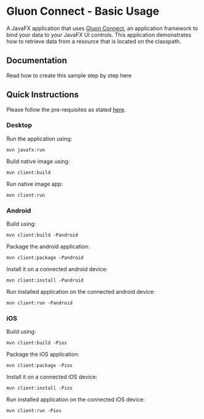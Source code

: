 # Gluon Connect - Basic Usage

A JavaFX application that uses [Gluon Connect](https://gluonhq.com/open-source/connect), an application framework to
bind your data to your JavaFX UI controls. This application demonstrates how to retrieve data from a resource that is
located on the classpath.

## Documentation

Read how to create this sample step by step here

## Quick Instructions

Please follow the pre-requisites as stated [here](https://github.com/gluonhq/client-samples/#build-and-run-the-samples).

### Desktop

Run the application using:

    mvn javafx:run

Build native image using:

    mvn client:build

Run native image app:

    mvn client:run

### Android

Build using:

    mvn client:build -Pandroid

Package the android application:

    mvn client:package -Pandroid

Install it on a connected android device:

    mvn client:install -Pandroid

Run installed application on the connected android device:

    mvn client:run -Pandroid

### iOS

Build using:

    mvn client:build -Pios

Package the iOS application:

    mvn client:package -Pios

Install it on a connected iOS device:

    mvn client:install -Pios

Run installed application on the connected iOS device:

    mvn client:run -Pios
